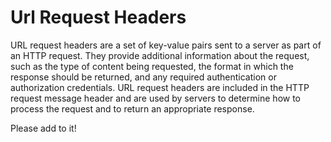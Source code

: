 # Url Request Headers

URL request headers are a set of key-value pairs sent to a server as part of an
HTTP request. They provide additional information about the request, such as the
type of content being requested, the format in which the response should be
returned, and any required authentication or authorization credentials. URL
request headers are included in the HTTP request message header and are used by
servers to determine how to process the request and to return an appropriate
response.

Please add to it!
